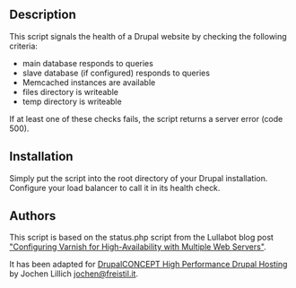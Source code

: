 Description
-----------

This script signals the health of a Drupal website by checking the following criteria:

* main database responds to queries
* slave database (if configured) responds to queries
* Memcached instances are available
* files directory is writeable
* temp directory is writeable

If at least one of these checks fails, the script returns a server error (code 500).


Installation
------------

Simply put the script into the root directory of your Drupal installation. Configure your load balancer to call it in its health check.


Authors
-------

This script is based on the status.php script from the Lullabot blog post ["Configuring Varnish for High-Availability with Multiple Web Servers"][1].

It has been adapted for [DrupalCONCEPT High Performance Drupal Hosting][2] by Jochen Lillich <jochen@freistil.it>.

[1]: http://www.lullabot.com/articles/varnish-multiple-web-servers-drupal
[2]: http://www.drupalconcept.com
